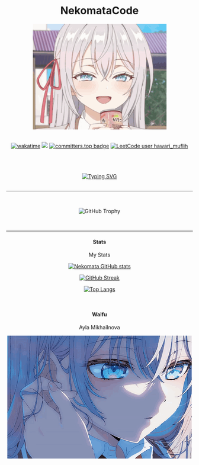 <br>
<div align="center">
 <h1>NekomataCode</h1>
 <img src="https://raw.githubusercontent.com/NekomataCode/NekomataCode/refs/heads/main/2.gif">
 
 
</div>

<br>

<div align="center">
 
[![wakatime](https://wakatime.com/badge/user/9080e4a2-4bfc-4500-b7b1-082b2c6c5a6b.svg)](https://wakatime.com/@9080e4a2-4bfc-4500-b7b1-082b2c6c5a6b) ![](https://komarev.com/ghpvc/?username=NekomataCode&style=flat&color=blueviolet) [![committers.top badge](https://user-badge.committers.top/indonesia/NekomataCode.svg)](https://user-badge.committers.top/indonesia/NekomataCode)
[![LeetCode user hawari_muflih](https://img.shields.io/badge/dynamic/json?style=flat&labelColor=black&color=%23ffa116&label=Solved&query=solved&url=https%3A%2F%2Fbadge.xyli.tech/%2Fapi%2Fusers%2Fhawari_muflih&logo=leetcode&logoColor=yellow)](https://leetcode.com/hawari_muflih/)

</div>

<br>
<br>

<div align="center">

<br>
<a href="https://git.io/typing-svg"><img src="https://readme-typing-svg.demolab.com?font=Montserrat&weight=500&duration=1000&pause=500&color=F7347E&center=true&vCenter=true&width=435&height=60&lines=Programming;Hacking;Cyber+Security;Enthusiast;%E7%8C%AB%E5%8F%88%E3%82%B3%E3%83%BC%E3%83%89" alt="Typing SVG" /></a>

<br>
<br>

---

<br>

![GitHub Trophy](https://github-profile-trophy.vercel.app/?username=NekomataCode&row=2&column=3&theme=tokyonight&margin-w=30&margin-h=24&no-frame=true)

<br>

</div>

---
<div align="center">

  <h4>Stats</h4>
   <p>My Stats</p>
   
 [![Nekomata GitHub stats](https://github-readme-stats.vercel.app/api?username=NekomataCode&theme=tokyonight&count_private=true&include_all_commits=true&show_icons=true&border_radius=0&hide_border=true)]()

 [![GitHub Streak](https://streak-stats.demolab.com?user=NekomataCode&theme=tokyonight&hide_border=true&border_radius=0.25&date_format=j%20M%5B%20Y%5D)](https://git.io/streak-stats)

 [![Top Langs](https://github-readme-stats.vercel.app/api/top-langs/?username=NekomataCode&layout=compact&theme=tokyonight&border_radius=0&hide_border=true&hide_progress=true&langs_count=25)]()

<br>

   <h4>Waifu </h4>
   <p>Ayla Mikhailnova</p>
  
   <img src="https://raw.githubusercontent.com/NekomataCode/NekomataCode/refs/heads/main/1.gif" alt="A beautiful girl with white hair" loading="lazy" />
   
</div>

<br>
